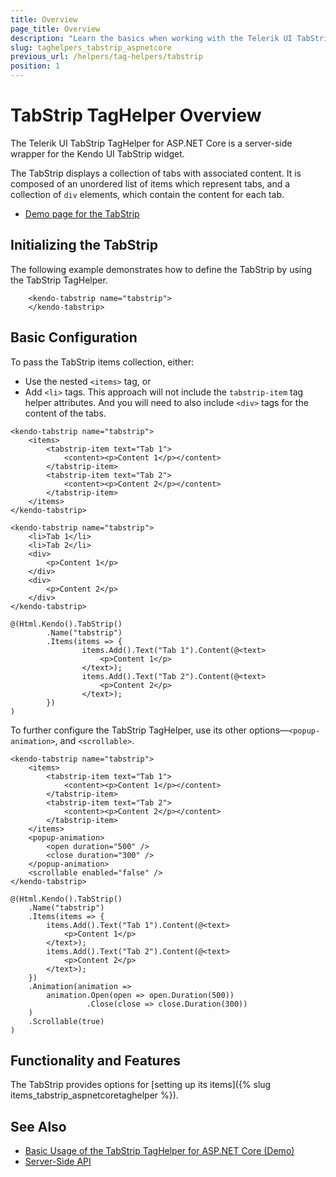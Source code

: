 ```yaml
---
title: Overview
page_title: Overview
description: "Learn the basics when working with the Telerik UI TabStrip TagHelper for ASP.NET Core (MVC 6 or ASP.NET Core MVC)."
slug: taghelpers_tabstrip_aspnetcore
previous_url: /helpers/tag-helpers/tabstrip
position: 1
---
```


# TabStrip TagHelper Overview

The Telerik UI TabStrip TagHelper for ASP.NET Core is a server-side wrapper for the Kendo UI TabStrip widget.

The TabStrip displays a collection of tabs with associated content. It is composed of an unordered list of items which represent tabs, and a collection of `div` elements, which contain the content for each tab.

* [Demo page for the TabStrip](https://demos.telerik.com/aspnet-core/tabstrip/tag-helper)

## Initializing the TabStrip

The following example demonstrates how to define the TabStrip by using the TabStrip TagHelper.

		<kendo-tabstrip name="tabstrip">
		</kendo-tabstrip>

## Basic Configuration

To pass the TabStrip items collection, either:

* Use the nested `<items>` tag, or
* Add `<li>` tags. This approach will not include the `tabstrip-item` tag helper attributes. And you will need to also include `<div>` tags for the content of the tabs.

```tagHelper
<kendo-tabstrip name="tabstrip">
    <items>
        <tabstrip-item text="Tab 1">
            <content><p>Content 1</p></content>
        </tabstrip-item>
        <tabstrip-item text="Tab 2">
            <content><p>Content 2</p></content>
        </tabstrip-item>
    </items>
</kendo-tabstrip>
```
```tagHelper=li
<kendo-tabstrip name="tabstrip">
    <li>Tab 1</li>
    <li>Tab 2</li>
    <div>
        <p>Content 1</p>
    </div>
    <div>
        <p>Content 2</p>
    </div>
</kendo-tabstrip>
```
```cshtml
@(Html.Kendo().TabStrip()
		.Name("tabstrip")
		.Items(items => {
				items.Add().Text("Tab 1").Content(@<text>
                    <p>Content 1</p>
                </text>);
				items.Add().Text("Tab 2").Content(@<text>
                    <p>Content 2</p>
                </text>);
		})
)
```

To further configure the TabStrip TagHelper, use its other options&mdash;`<popup-animation>`, and `<scrollable>`.

```tagHelper
<kendo-tabstrip name="tabstrip">
    <items>
        <tabstrip-item text="Tab 1">
            <content><p>Content 1</p></content>
        </tabstrip-item>
        <tabstrip-item text="Tab 2">
            <content><p>Content 2</p></content>
        </tabstrip-item>
    </items>
    <popup-animation>
        <open duration="500" />
        <close duration="300" />
    </popup-animation>
    <scrollable enabled="false" />
</kendo-tabstrip>
```
```cshtml
@(Html.Kendo().TabStrip()
    .Name("tabstrip")
    .Items(items => {
        items.Add().Text("Tab 1").Content(@<text>
            <p>Content 1</p>
        </text>);
        items.Add().Text("Tab 2").Content(@<text>
            <p>Content 2</p>
        </text>);
    })
    .Animation(animation =>
        animation.Open(open => open.Duration(500))
                 .Close(close => close.Duration(300))
    )
    .Scrollable(true)
)
```

## Functionality and Features

The TabStrip provides options for [setting up its items]({% slug items_tabstrip_aspnetcoretaghelper %}).

## See Also

* [Basic Usage of the TabStrip TagHelper for ASP.NET Core (Demo)](https://demos.telerik.com/aspnet-core/tabstrip/tag-helper)
* [Server-Side API](/api/tabstrip)
